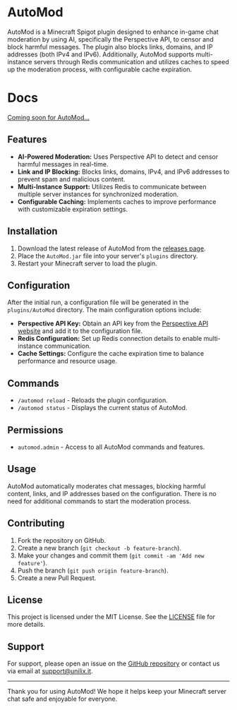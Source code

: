 # AutoMod

AutoMod is a Minecraft Spigot plugin designed to enhance in-game chat moderation by using AI, specifically the Perspective API, to censor and block harmful messages. The plugin also blocks links, domains, and IP addresses (both IPv4 and IPv6). Additionally, AutoMod supports multi-instance servers through Redis communication and utilizes caches to speed up the moderation process, with configurable cache expiration.

# Docs

[Coming soon for AutoMod...](https://docs.nextdevv.com/)

## Features

- **AI-Powered Moderation:** Uses Perspective API to detect and censor harmful messages in real-time.
- **Link and IP Blocking:** Blocks links, domains, IPv4, and IPv6 addresses to prevent spam and malicious content.
- **Multi-Instance Support:** Utilizes Redis to communicate between multiple server instances for synchronized moderation.
- **Configurable Caching:** Implements caches to improve performance with customizable expiration settings.

## Installation

1. Download the latest release of AutoMod from the [releases page](https://github.com/nextdevv/automod/releases).
2. Place the `AutoMod.jar` file into your server's `plugins` directory.
3. Restart your Minecraft server to load the plugin.

## Configuration

After the initial run, a configuration file will be generated in the `plugins/AutoMod` directory. The main configuration options include:

- **Perspective API Key:** Obtain an API key from the [Perspective API website](https://perspectiveapi.com/) and add it to the configuration file.
- **Redis Configuration:** Set up Redis connection details to enable multi-instance communication.
- **Cache Settings:** Configure the cache expiration time to balance performance and resource usage.

## Commands

- `/automod reload` - Reloads the plugin configuration.
- `/automod status` - Displays the current status of AutoMod.

## Permissions

- `automod.admin` - Access to all AutoMod commands and features.

## Usage

AutoMod automatically moderates chat messages, blocking harmful content, links, and IP addresses based on the configuration. There is no need for additional commands to start the moderation process.

## Contributing

1. Fork the repository on GitHub.
2. Create a new branch (`git checkout -b feature-branch`).
3. Make your changes and commit them (`git commit -am 'Add new feature'`).
4. Push the branch (`git push origin feature-branch`).
5. Create a new Pull Request.

## License

This project is licensed under the MIT License. See the [LICENSE](LICENSE) file for more details.

## Support

For support, please open an issue on the [GitHub repository](https://github.com/nextdevv/automod/issues) or contact us via email at support@unilix.it.

---

Thank you for using AutoMod! We hope it helps keep your Minecraft server chat safe and enjoyable for everyone.
